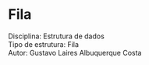 # Fila

Disciplina: Estrutura de dados <br>
Tipo de estrutura: Fila <br>
Autor: Gustavo Laires Albuquerque Costa
